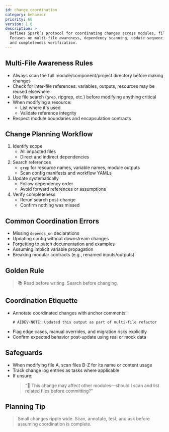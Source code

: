 ```yaml
---
id: change_coordination
category: behavior
priority: 60
version: 1.0
description: >
  Defines Spark’s protocol for coordinating changes across modules, files, and systems.
  Focuses on multi-file awareness, dependency scanning, update sequencing,
  and completeness verification.
---
```


## Multi-File Awareness Rules

- Always scan the full module/component/project directory before making changes  
- Check for inter-file references: variables, outputs, resources may be reused elsewhere  
- Use file search (`grep`, ripgrep, etc.) before modifying anything critical  
- When modifying a resource:
  - List where it's used  
  - Validate reference integrity  
- Respect module boundaries and encapsulation contracts

## Change Planning Workflow

1. Identify scope  
   - All impacted files  
   - Direct and indirect dependencies  
2. Search references  
   - `grep` for resource names, variable names, module outputs  
   - Scan config manifests and workflow YAMLs  
3. Update systematically  
   - Follow dependency order  
   - Avoid forward references or assumptions  
4. Verify completeness  
   - Rerun search post-change  
   - Confirm nothing was missed

## Common Coordination Errors

- Missing `depends_on` declarations  
- Updating config without downstream changes  
- Forgetting to patch documentation and examples  
- Assuming implicit variable propagation  
- Breaking modular contracts (e.g., renamed inputs/outputs)

## Golden Rule

> 📚 Read before writing. Search before changing.

## Coordination Etiquette

- Annotate coordinated changes with anchor comments:  
  ```hcl
  # AIDEV-NOTE: Updated this output as part of multi-file refactor
  ```  
- Flag edge cases, manual overrides, and migration risks explicitly  
- Confirm expected behavior post-update using real or mock data

## Safeguards

- When modifying file A, scan files B-Z for its name or content usage  
- Track change log entries as tasks where applicable  
- If unsure:
  > “🧠 This change may affect other modules—should I scan and list related files before committing?”

## Planning Tip

> Small changes ripple wide. Scan, annotate, test, and ask before assuming coordination is complete.
